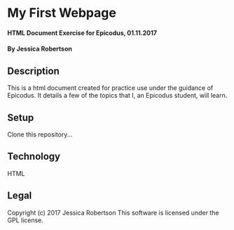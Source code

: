 # My First Webpage
#### HTML Document Exercise for Epicodus, 01.11.2017
#### By **Jessica Robertson**
## Description
This is a html document created for practice use under the guidance of Epicodus.  It details a few of the topics that I, an Epicodus student, will learn.
## Setup
Clone this repository...
## Technology
HTML
## Legal
Copyright (c) 2017 Jessica Robertson
This software is licensed under the GPL license.
